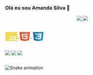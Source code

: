 ### Olá eu sou Amanda Silva 👋

<div align="center">
  <a href="https://github.com/amandasilvart">
  <img height="180em" src="https://github-readme-stats.vercel.app/api?username=amandasilvart&show_icons=true&theme=dracula&include_all_commits=true&count_private=true"/>
  <img height="180em" src="https://github-readme-stats.vercel.app/api/top-langs/?username=amandasilvart&layout=compact&langs_count=7&theme=dracula"/>
</div>

<br>

<div style="display: inline_block"><br>
<img align="center" alt="Rafa-Js" height="30" width="40" src="https://raw.githubusercontent.com/devicons/devicon/master/icons/javascript/javascript-plain.svg">
<img align="center" alt="Rafa-HTML" height="30" width="40" src="https://raw.githubusercontent.com/devicons/devicon/master/icons/html5/html5-original.svg">
 <img align="center" alt="Rafa-CSS" height="30" width="40" src="https://raw.githubusercontent.com/devicons/devicon/master/icons/css3/css3-original.svg">

##

 <a href="https://instagram.com/amandasilvart" target="_blank"><img src="https://img.shields.io/badge/-Instagram-%23E4405F?style=for-the- badge&logo=instagram&logoColor=white" target="_blank"></a>
 <a href = "mailto:amanda1992silva@gmail.com"><img src="https://img.shields.io/badge/-Gmail-%23333?style=for-the-badge&logo=gmail&logoColor=white" destino ="_blank"></a>
 <a href="https://www.linkedin.com/in/amanda-silva-847610183/" target="_blank"><img src="https://img.shields.io/badge/-LinkedIn-% 230077B5?style=for-the-badge&logo=linkedin&logoColor=white" target="_blank"></a>
 ##
  ![Snake animation](https://github.com/amandasilvart/amandas/blob/output/github-contribution-grid-snake.svg)
